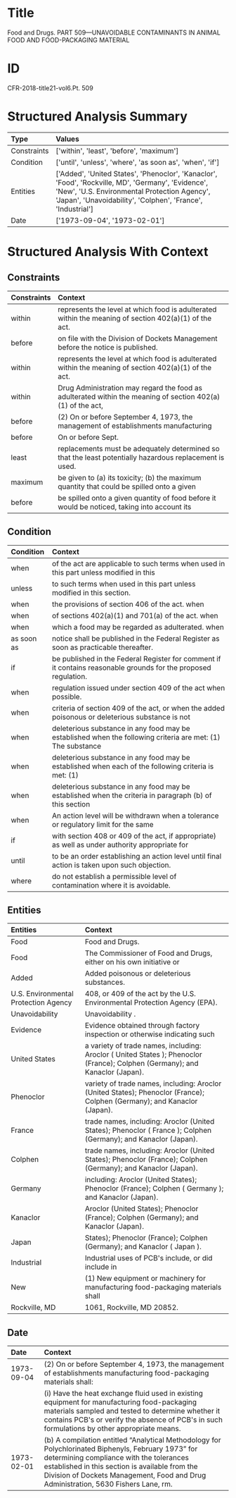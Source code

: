 # Title

 Food and Drugs. PART 509—UNAVOIDABLE CONTAMINANTS IN ANIMAL FOOD AND FOOD-PACKAGING MATERIAL


# ID

 CFR-2018-title21-vol6.Pt. 509


# Structured Analysis Summary

| Type        | Values                                                                                                                                                                                                           |
|:------------|:-----------------------------------------------------------------------------------------------------------------------------------------------------------------------------------------------------------------|
| Constraints | ['within', 'least', 'before', 'maximum']                                                                                                                                                                         |
| Condition   | ['until', 'unless', 'where', 'as soon as', 'when', 'if']                                                                                                                                                         |
| Entities    | ['Added', 'United States', 'Phenoclor', 'Kanaclor', 'Food', 'Rockville, MD', 'Germany', 'Evidence', 'New', 'U.S. Environmental Protection Agency', 'Japan', 'Unavoidability', 'Colphen', 'France', 'Industrial'] |
| Date        | ['1973-09-04', '1973-02-01']                                                                                                                                                                                     |


# Structured Analysis With Context

 


## Constraints

| Constraints   | Context                                                                                                    |
|:--------------|:-----------------------------------------------------------------------------------------------------------|
| within        | represents the level at which food is adulterated within  the meaning of section 402(a)(1) of the act.     |
| before        | on file with the Division of Dockets Management before  the notice is published.                           |
| within        | represents the level at which food is adulterated within  the meaning of section 402(a)(1) of the act.     |
| within        | Drug Administration may regard the food as adulterated within the meaning of section 402(a)(1) of the act, |
| before        | (2) On or  before September 4, 1973, the management of establishments manufacturing                        |
| before        | On or  before  Sept.                                                                                       |
| least         | replacements must be adequately determined so that the least  potentially hazardous replacement is used.   |
| maximum       | be given to (a) its toxicity; (b) the maximum quantity that could be spilled onto a given                  |
| before        | be spilled onto a given quantity of food before it would be noticed, taking into account its               |


## Condition

| Condition   | Context                                                                                                          |
|:------------|:-----------------------------------------------------------------------------------------------------------------|
| when        | of the act are applicable to such terms when used in this part unless modified in this                           |
| unless      | to such terms when used in this part unless  modified in this section.                                           |
| when        | the provisions of section 406 of the act. when                                                                   |
| when        | of sections 402(a)(1) and 701(a) of the act. when                                                                |
| when        | which a food may be regarded as adulterated. when                                                                |
| as soon as  | notice shall be published in the Federal Register as soon as  practicable thereafter.                            |
| if          | be published in the Federal Register for comment if  it contains reasonable grounds for the proposed regulation. |
| when        | regulation issued under section 409 of the act when  possible.                                                   |
| when        | criteria of section 409 of the act, or when the added poisonous or deleterious substance is not                  |
| when        | deleterious substance in any food may be established when the following criteria are met: (1) The substance      |
| when        | deleterious substance in any food may be established when each of the following criteria is met: (1)             |
| when        | deleterious substance in any food may be established when the criteria in paragraph (b) of this section          |
| when        | An action level will be withdrawn  when a tolerance or regulatory limit for the same                             |
| if          | with section 408 or 409 of the act, if appropriate) as well as under authority appropriate for                   |
| until       | to be an order establishing an action level until  final action is taken upon such objection.                    |
| where       | do not establish a permissible level of contamination where  it is avoidable.                                    |


## Entities

| Entities                             | Context                                                                                                                      |
|:-------------------------------------|:-----------------------------------------------------------------------------------------------------------------------------|
| Food                                 | Food  and Drugs.                                                                                                             |
| Food                                 | The Commissioner of  Food and Drugs, either on his own initiative or                                                         |
| Added                                | Added  poisonous or deleterious substances.                                                                                  |
| U.S. Environmental Protection Agency | 408, or 409 of the act by the U.S. Environmental Protection Agency  (EPA).                                                   |
| Unavoidability                       | Unavoidability .                                                                                                             |
| Evidence                             | Evidence obtained through factory inspection or otherwise indicating such                                                    |
| United States                        | a variety of trade names, including: Aroclor ( United States ); Phenoclor (France); Colphen (Germany); and Kanaclor (Japan). |
| Phenoclor                            | variety of trade names, including: Aroclor (United States); Phenoclor  (France); Colphen (Germany); and Kanaclor (Japan).    |
| France                               | trade names, including: Aroclor (United States); Phenoclor ( France ); Colphen (Germany); and Kanaclor (Japan).              |
| Colphen                              | trade names, including: Aroclor (United States); Phenoclor (France); Colphen  (Germany); and Kanaclor (Japan).               |
| Germany                              | including: Aroclor (United States); Phenoclor (France); Colphen ( Germany ); and Kanaclor (Japan).                           |
| Kanaclor                             | Aroclor (United States); Phenoclor (France); Colphen (Germany); and Kanaclor  (Japan).                                       |
| Japan                                | States); Phenoclor (France); Colphen (Germany); and Kanaclor ( Japan ).                                                      |
| Industrial                           | Industrial uses of PCB's include, or did include in                                                                          |
| New                                  | (1)  New equipment or machinery for manufacturing food-packaging materials shall                                             |
| Rockville, MD                        | 1061,  Rockville, MD  20852.                                                                                                 |


## Date

| Date       | Context                                                                                                                                                                                                                                                                                            |
|:-----------|:---------------------------------------------------------------------------------------------------------------------------------------------------------------------------------------------------------------------------------------------------------------------------------------------------|
| 1973-09-04 | (2) On or before September 4, 1973, the management of establishments manufacturing food-packaging materials shall:                                                                                                                                                                                 |
|            |               (i) Have the heat exchange fluid used in existing equipment for manufacturing food-packaging materials sampled and tested to determine whether it contains PCB's or verify the absence of PCB's in such formulations by other appropriate means.                                     |
| 1973-02-01 | (b) A compilation entitled &#8220;Analytical Methodology for Polychlorinated Biphenyls, February 1973&#8221; for determining compliance with the tolerances established in this section is available from the Division of Dockets Management, Food and Drug Administration, 5630 Fishers Lane, rm. |


